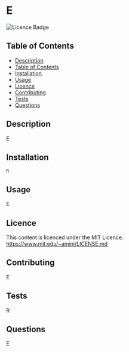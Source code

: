 # E

  ![Licence Badge](https://img.shields.io/badge/licence-MIT-green)

  ## Table of Contents
  - [Description](#description)
  - [Table of Contents](#table-of-contents)
  - [Installation](#installation)
  - [Usage](#usage)
  - [Licence](#licence)
  - [Contributing](#contributing)
  - [Tests](#tests)
  - [Questions](#questions)

  ## Description

  E


  ## Installation
  ```
  R 
  ```

  ## Usage

  E

  ## Licence

  This content is licenced under the MIT Licence.
  https://www.mit.edu/~amini/LICENSE.md

  ## Contributing

  E

  ## Tests

   R

  ## Questions

  E
  